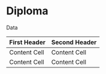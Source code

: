 # Diploma 

Data


| First Header  | Second Header |
| ------------- | ------------- |
| Content Cell  | Content Cell  |
| Content Cell  | Content Cell  |
